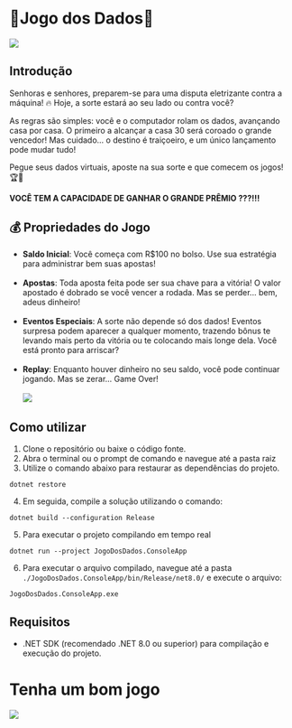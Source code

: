 ﻿# 🎲Jogo dos Dados🎲

![](https://pa1.aminoapps.com/6608/9a08a1fc33ad7117df281f10bd09134665543f25_hq.gif)

## Introdução

Senhoras e senhores, preparem-se para uma disputa eletrizante contra a máquina! 🔥 Hoje, a sorte estará ao seu lado ou contra você?

As regras são simples: você e o computador rolam os dados, avançando casa por casa. O primeiro a alcançar a casa 30 será coroado o grande vencedor! Mas cuidado... o destino é traiçoeiro, e um único lançamento pode mudar tudo!

Pegue seus dados virtuais, aposte na sua sorte e que comecem os jogos! 🏆🎲

**VOCÊ TEM A CAPACIDADE DE GANHAR O GRANDE PRÊMIO ???!!!**

## 💰 Propriedades do Jogo

- **Saldo Inicial**: Você começa com R$100 no bolso. Use sua estratégia para administrar bem suas apostas!
<br> <br>
- **Apostas**: Toda aposta feita pode ser sua chave para a vitória! O valor apostado é dobrado se você vencer a rodada. Mas se perder... bem, adeus dinheiro!
<br> <br>
- **Eventos Especiais**: A sorte não depende só dos dados! Eventos surpresa podem aparecer a qualquer momento, trazendo bônus te levando mais perto da vitória ou te colocando mais longe dela. Você está pronto para arriscar?
<br> <br>
- **Replay**: Enquanto houver dinheiro no seu saldo, você pode continuar jogando. Mas se zerar... Game Over!
<br> <br>
![](https://i.imgur.com/Ap5s78j.gif)

## Como utilizar

1. Clone o repositório ou baixe o código fonte.
2. Abra o terminal ou o prompt de comando e navegue até a pasta raiz
3. Utilize o comando abaixo para restaurar as dependências do projeto.

```
dotnet restore
```

4. Em seguida, compile a solução utilizando o comando:
   
```
dotnet build --configuration Release
```

5. Para executar o projeto compilando em tempo real
   
```
dotnet run --project JogoDosDados.ConsoleApp
```

6. Para executar o arquivo compilado, navegue até a pasta `./JogoDosDados.ConsoleApp/bin/Release/net8.0/` e execute o arquivo:
   
```
JogoDosDados.ConsoleApp.exe
```

## Requisitos

- .NET SDK (recomendado .NET 8.0 ou superior) para compilação e execução do projeto.

# Tenha um bom jogo
![](https://i.pinimg.com/originals/75/09/82/750982c4ccc4737e643207f54c40170a.gif)
